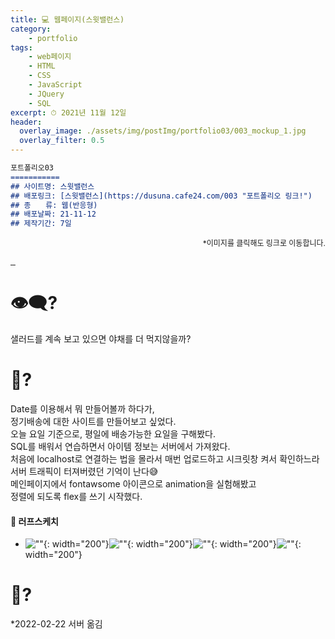 ```yaml
---
title: 💻 웹페이지(스윗밸런스)
category: 
    - portfolio
tags: 
    - web페이지
    - HTML
    - CSS
    - JavaScript
    - JQuery
    - SQL
excerpt: ⏱ 2021년 11월 12일
header:
  overlay_image: ./assets/img/postImg/portfolio03/003_mockup_1.jpg
  overlay_filter: 0.5
---
```

```markdown
포트폴리오03
===========
## 사이트명: 스윗밸런스
## 배포링크: [스윗밸런스](https://dusuna.cafe24.com/003 "포트폴리오 링크!")
## 종　　류: 웹(반응형)
## 배포날짜: 21-11-12
## 제작기간: 7일
```
<p style="font-size: 12px; text-align: right;">
    *이미지를 클릭해도 링크로 이동합니다.
</p>
<div class="imgBox">
    <a href="https://dusuna.cafe24.com/003/">
        <img src="./assets/img/postImg/portfolio03/003_mockup_1.jpg" alt="">
    </a>
    <a href="https://dusuna.cafe24.com/003/">
        <img src="./assets/img/postImg/portfolio03/003_mockup_2.jpg" alt="">
    </a>
    <a href="https://dusuna.cafe24.com/003/">
        <img src="./assets/img/postImg/portfolio03/003_mockup_3.jpg" alt="">
    </a>
</div>

# 👁‍🗨?
샐러드를 계속 보고 있으면 야채를 더 먹지않을까?

# 💬?  
Date를 이용해서 뭐 만들어볼까 하다가,  
정기배송에 대한 사이트를 만들어보고 싶었다.  
오늘 요일 기준으로, 평일에 배송가능한 요일을 구해봤다.  
SQL를 배워서 연습하면서 아이템 정보는 서버에서 가져왔다.  
처음에 localhost로 연결하는 법을 몰라서 매번 업로드하고 시크릿창 켜서 확인하느라  
서버 트래픽이 터져버렸던 기억이 난다😅  
메인페이지에서 fontawsome 아이콘으로 animation을 실험해봤고  
정렬에 되도록 flex를 쓰기 시작했다. 

#### 📜 러프스케치 
- ![""](./assets/img/postImg/portfolio03/003_sketch_1.jpg){: width="200"}![""](./assets/img/postImg/portfolio03/003_sketch_2.jpg){: width="200"}![""](./assets/img/postImg/portfolio03/003_sketch_3.jpg){: width="200"}![""](./assets/img/postImg/portfolio03/003_sketch_4.jpg){: width="200"}




# 💭?

*2022-02-22 서버 옮김
